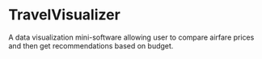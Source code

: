 # TravelVisualizer
A data visualization mini-software allowing user to compare airfare prices and then get recommendations based on budget. 
